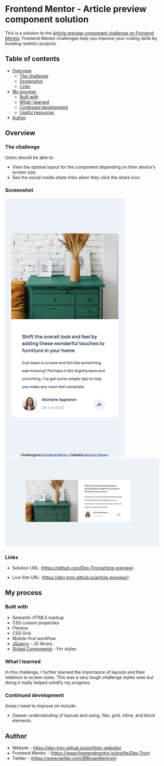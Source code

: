 # Frontend Mentor - Article preview component solution

This is a solution to the [Article preview component challenge on Frontend Mentor](https://www.frontendmentor.io/challenges/article-preview-component-dYBN_pYFT). Frontend Mentor challenges help you improve your coding skills by building realistic projects. 

## Table of contents

- [Overview](#overview)
  - [The challenge](#the-challenge)
  - [Screenshot](#screenshot)
  - [Links](#links)
- [My process](#my-process)
  - [Built with](#built-with)
  - [What I learned](#what-i-learned)
  - [Continued development](#continued-development)
  - [Useful resources](#useful-resources)
- [Author](#author)

## Overview

### The challenge

Users should be able to:

- View the optimal layout for the component depending on their device's screen size
- See the social media share links when they click the share icon

### Screenshot

![drawer](https://github.com/Dev-Tron/article-preview/raw/main/images/Screenshot%202022-01-05%20at%2006-57-34%20Frontend%20Mentor%20Article%20preview%20component.png)
![](https://github.com/Dev-Tron/article-preview/blob/main/images/Screen%20Shot%202022-01-05%20at%206.53.24%20AM.png?raw=true)

### Links

- Solution URL: (https://github.com/Dev-Tron/article-preview)

- Live Site URL: (https://dev-tron.github.io/article-preview/)

## My process

### Built with

- Semantic HTML5 markup
- CSS custom properties
- Flexbox
- CSS Grid
- Mobile-first workflow
- [JQuerry](https://jquery.com/) - JS library
- [Styled Components](https://styled-components.com/) - For styles

### What I learned

In this challenge, I further learned the importance of layouts and their relations to screen sizes. This was a very tough challenge styles wise but doing it really helped solidify my progress.

### Continued development

Areas I need to improve on include:

- Deeper understanding of layouts and using, flex, grid, inline, and block elements.

## Author

- Website - https://dev-tron.github.io/portfolio-website/
- Frontend Mentor - (https://www.frontendmentor.io/profile/Dev-Tron)
- Twitter - (https://www.twitter.com/@BrownKeytron)
